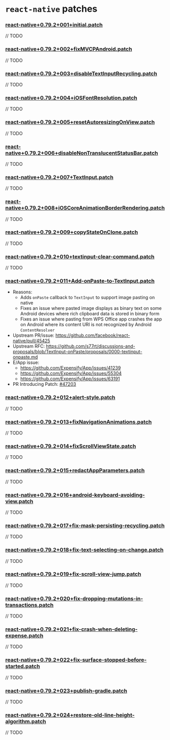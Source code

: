 # `react-native` patches

### [react-native+0.79.2+001+initial.patch](react-native+0.79.2+001+initial.patch)

// TODO

### [react-native+0.79.2+002+fixMVCPAndroid.patch](react-native+0.79.2+002+fixMVCPAndroid.patch)

// TODO

### [react-native+0.79.2+003+disableTextInputRecycling.patch](react-native+0.79.2+003+disableTextInputRecycling.patch)

// TODO

### [react-native+0.79.2+004+iOSFontResolution.patch](react-native+0.79.2+004+iOSFontResolution.patch)

// TODO

### [react-native+0.79.2+005+resetAutoresizingOnView.patch](react-native+0.79.2+005+resetAutoresizingOnView.patch)

// TODO

### [react-native+0.79.2+006+disableNonTranslucentStatusBar.patch](react-native+0.79.2+006+disableNonTranslucentStatusBar.patch)

// TODO

### [react-native+0.79.2+007+TextInput.patch](react-native+0.79.2+007+TextInput.patch)

// TODO

### [react-native+0.79.2+008+iOSCoreAnimationBorderRendering.patch](react-native+0.79.2+008+iOSCoreAnimationBorderRendering.patch)

// TODO

### [react-native+0.79.2+009+copyStateOnClone.patch](react-native+0.79.2+009+copyStateOnClone.patch)

// TODO

### [react-native+0.79.2+010+textinput-clear-command.patch](react-native+0.79.2+010+textinput-clear-command.patch)

// TODO

### [react-native+0.79.2+011+Add-onPaste-to-TextInput.patch](react-native+0.79.2+011+Add-onPaste-to-TextInput.patch)

- Reasons:
    - Adds `onPaste` callback to `TextInput` to support image pasting on native
    - Fixes an issue where pasted image displays as binary text on some Android devices where rich clipboard data is stored in binary form
    - Fixes an issue where pasting from WPS Office app crashes the app on Android where its content URI is not recognized by Android `ContentResolver`
- Upstream PR/issue: https://github.com/facebook/react-native/pull/45425
- Upstream RFC: https://github.com/s77rt/discussions-and-proposals/blob/TextInput-onPaste/proposals/0000-textinput-onpaste.md
- E/App issue:
    - https://github.com/Expensify/App/issues/41239
    - https://github.com/Expensify/App/issues/55304
    - https://github.com/Expensify/App/issues/63191
- PR Introducing Patch: [#47203](https://github.com/Expensify/App/pull/47203)

### [react-native+0.79.2+012+alert-style.patch](react-native+0.79.2+012+alert-style.patch)

// TODO

### [react-native+0.79.2+013+fixNavigationAnimations.patch](react-native+0.79.2+013+fixNavigationAnimations.patch)

// TODO

### [react-native+0.79.2+014+fixScrollViewState.patch](react-native+0.79.2+014+fixScrollViewState.patch)

// TODO

### [react-native+0.79.2+015+redactAppParameters.patch](react-native+0.79.2+015+redactAppParameters.patch)

// TODO

### [react-native+0.79.2+016+android-keyboard-avoiding-view.patch](react-native+0.79.2+016+android-keyboard-avoiding-view.patch)

// TODO

### [react-native+0.79.2+017+fix-mask-persisting-recycling.patch](react-native+0.79.2+017+fix-mask-persisting-recycling.patch)

// TODO

### [react-native+0.79.2+018+fix-text-selecting-on-change.patch](react-native+0.79.2+018+fix-text-selecting-on-change.patch)

// TODO

### [react-native+0.79.2+019+fix-scroll-view-jump.patch](react-native+0.79.2+019+fix-scroll-view-jump.patch)

// TODO

### [react-native+0.79.2+020+fix-dropping-mutations-in-transactions.patch](react-native+0.79.2+020+fix-dropping-mutations-in-transactions.patch)

// TODO

### [react-native+0.79.2+021+fix-crash-when-deleting-expense.patch](react-native+0.79.2+021+fix-crash-when-deleting-expense.patch)

// TODO

### [react-native+0.79.2+022+fix-surface-stopped-before-started.patch](react-native+0.79.2+022+fix-surface-stopped-before-started.patch)

// TODO

### [react-native+0.79.2+023+publish-gradle.patch](react-native+0.79.2+023+publish-gradle.patch)

// TODO

### [react-native+0.79.2+024+restore-old-line-height-algorithm.patch](react-native+0.79.2+024+restore-old-line-height-algorithm.patch)

// TODO
